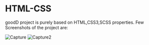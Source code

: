 # HTML-CSS
goodD project is purely based on HTML,CSS3,SCSS properties. Few Screenshots of the project are:

![Capture](https://user-images.githubusercontent.com/21131038/100162837-97536180-2f08-11eb-996a-09109c02f610.PNG)
![Capture2](https://user-images.githubusercontent.com/21131038/100162851-9fab9c80-2f08-11eb-9978-322fff4e7e9f.PNG)

